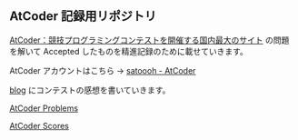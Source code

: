 ## AtCoder 記録用リポジトリ

[AtCoder：競技プログラミングコンテストを開催する国内最大のサイト](https://atcoder.jp/?lang=ja) の問題を解いて Accepted したものを精進記録のために載せていきます。

AtCoder アカウントはこちら → [satoooh - AtCoder](https://atcoder.jp/users/satoooh)

[blog](https://www.planeta.tokyo/) にコンテストの感想を書いていきます。

[AtCoder Problems](https://kenkoooo.com/atcoder/?user=satoooh&rivals=&kind=category#/table/satoooh/)

[AtCoder Scores](https://atcoder-scores.herokuapp.com/?user=satoooh&hides=user-ac%2Ccount&languages=14000000)